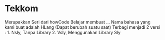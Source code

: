 # Tekkom
Merupakkan Seri dari howCode
Belajar membuat ...
Nama bahasa yang kami buat adalah HLang (Dapat berubah suatu saat)
Terbagi menjadi 2 versi : 1. Nsly, Tanpa Library
                          2. Vsly, Menggunakan Library Sly
                        
